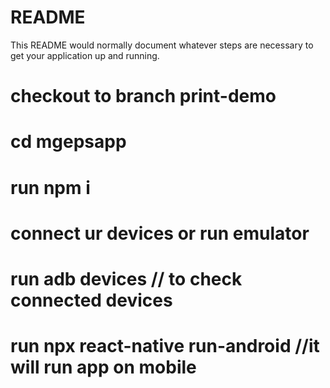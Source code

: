 # README #

This README would normally document whatever steps are necessary to get your application up and running.

# checkout to branch print-demo
# cd  mgepsapp
# run npm i 
#  connect ur devices or run emulator
# run adb devices  // to check connected devices
# run npx react-native run-android  //it will run app on mobile